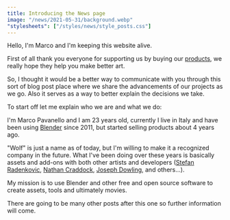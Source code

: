 ```yaml
---
title: Introducing the News page
image: "/news/2021-05-31/background.webp"
"stylesheets": ["/styles/news/style_posts.css"]
---
```


Hello, I'm Marco and I'm keeping this website alive.

First of all thank you everyone for supporting us by buying our [products](/products), we really hope they help you make better art.

So, I thought it would be a better way to communicate with you through this sort of blog post place where we
share the advancements of our projects as we go. Also it serves as a way to better explain the decisions we take.

To start off let me explain who we are and what we do:

I'm Marco Pavanello and I am 23 years old, currently I live in Italy and have been using
[Blender](https://www.blender.org/) since 2011, but started selling products about 4 years ago.

"Wolf" is just a name as of today, but I'm willing to make it a recognized company in the future.
What I've been doing over these years is basically assets and add-ons with both other artists and
developers ([Stefan Radenkovic](https://www.artstation.com/stefan-thadeus-radenkovic),
[Nathan Craddock](https://nathancraddock.com), [Joseph Dowling](https://www.artstation.com/joedowling), and others...).

My mission is to use Blender and other free and open source software to create assets, tools and ultimately movies.

There are going to be many other posts after this one so further information will come.
